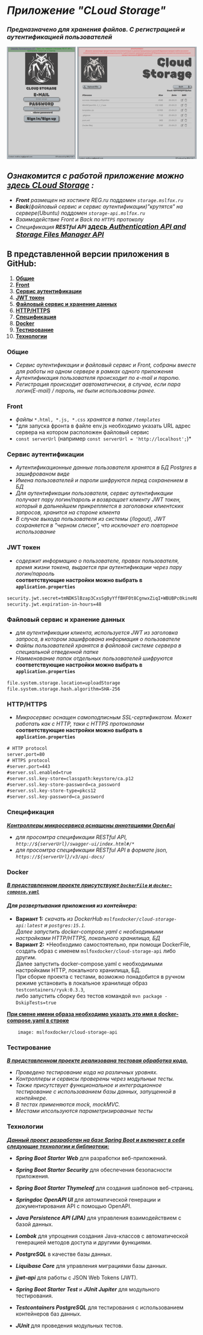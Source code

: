 # ***Приложение "CLoud Storage"***  
### *Предназначено для хранения файлов. С регистрацией и аутентификацией пользователей*  
![](./img/demo_page.png)  
## *Ознакомится с работой приложение можно  [***здесь CLoud Storage***](https://storage.mslfox.ru) :*  
- ***Front*** _размещен на  хостинге REG.ru поддомен `storage.mslfox.ru`_  
- ***Back***_(файловый сервис и сервис аутентификации)"крутятся" на сервере(Ubuntu) поддомен `storage-api.mslfox.ru`_  
- *Взаимодействие Front и Back по `HTTPS` протоколу*   
- *Cпецификация* ***RESTful API*** [<span style="font-size:18px;">***здесь Authentication API and Storage Files Manager API***](https://storage-api.mslfox.ru/swagger-ui/index.html#)

## **В представленной версии приложения в GitHub:**
1. __[Общие](#общие)__  
1. __[Front](#front)__  
1. __[Сервис аутентификации](#сервис-аутентификации)__  
1. __[JWT токен](#jwt-токен)__  
1. __[Файловый сервис и хранение данных](#файловый-сервис-и-хранение-данных)__  
1. __[HTTP/HTTPS](#httphttps)__  
1. __[Спецификация](#спецификация)__
1. __[Docker](#docker)__  
1. __[Тестирование](#тестирование)__  
1. __[Технологии](#технологии)__
### <span style="color:0072ff;">Общие
- *Cервис аутентификации и файловый сервис и Front, собраны вместе для работы на одном сервере в рамках одного приложения*
- *Аутентификация пользователя происходит по e-mail и паролю.*
- *Регистрация происходит аавтоматически, в случае, если пара логин(E-mail) / пароль, не были использованы ранее.*
### <span style="color:0072ff;">Front
- *файлы* ` *.html, *.js, *.css ` *хранятся в папке `/templates`*
- *для запуска фронта в файле env.js необходимо указать URL адрес сервера на котором расположен файловый сервис  
- `const serverUrl`   (например `const serverUrl = 'http://localhost';`)*
### <span style="color:0072ff;">Сервис аутентификации
- *Аутентификационные данные пользователя хранятся в БД Postgres в зашифрованом виде*
- *Имена пользователей и пароли шифруются перед сохранением в БД*
- *Для аутентификации пользователя, сервис аутентификации получает пару логин/пароль и возвращает клиенту JWT токен,  
который в дальнейшем прикрепляется в заголовоки клиентских запросов, хранится на стороне клиента*
- *В случае выхода пользователя из системы (/logout), JWT сохраняется в "черном списке", что исключает его повторное использование* 
### <span style="color:0072ff;">JWT токен
- *содержит информацию о пользователе, правах пользователя, время жизни токена, выдается при аутентификации через пару логин/парооль*   
__соответствующие настройки можно выбрать в `application.properties`__
```
security.jwt.secret=tmNDKSlBzap3CxsSg0yYffBHF0t8CgnwxZiqI+WBUBPc0kineRBj8jFLI08hNCCj0MmnZq7hIhZaUCjd5Zr0QkjkMKooiOIOIOIKLK
security.jwt.expiration-in-hours=48
```
### <span style="color:0072ff;">Файловый сервис и хранение данных
- *для аутентификации клиента, используется JWT из заголовка запроса, в котором зашифрована информация о пользователе*
- *Файлы пользователей хранятся в файловой системе сервера в специальной отведенной папке*
- *Наименование папок отдельных пользователей шифруются*  
__соответствующие настройки можно выбрать в `application.properties`__
```
file.system.storage.location=uploadStorage
file.system.storage.hash.algorithm=SHA-256
```
### <span style="color:0072ff;">HTTP/HTTPS
- *Микросервис оснащен самоподписным SSL-сертификатом. Может работать как с HTTP, таки с HTTPS протоколами*   
__соответствующие настройки можно выбрать в `application.properties`__
```
# HTTP protocol
server.port=80
# HTTPS protocol
#server.port=443
#server.ssl.enabled=true
#server.ssl.key-store=classpath:keystore/ca.p12
#server.ssl.key-store-password=ca_password
#server.ssl.key-store-type=pkcs12
#server.ssl.key-password=ca_password
```
### <span style="color:0072ff;">Спецификация
<u>***Контроллеры микросервиса оснащены аннотациями OpenApi***</u>
- _для просомтра спецификации RESTful API, `http://${serverUrl}/swagger-ui/index.html#/*`_
- _для просомтра спецификации RESTful API в формате json, `https://${serverUrl}/v3/api-docs/`_

### <span style="color:0072ff;">Docker
<u>___В представленном проекте присутствуют `DockerFile` и `docker-compose.yaml`___</u>  
#### ***Для развертывания приложения из контейнера:***
- **Вариант 1:** *скачать из DockerHub `mslfoxdocker/cloud-storage-api:latest` и `postgres:15.1`.  
Далее запустить docker-compose.yaml c необходимыми настройками HTTP/HTTPS, локального хранилища, БД*
- **Вариант 2:** *Необходимо самостоятельно, при помощи DockerFile, создать образ с именем `mslfoxdocker/cloud-storage-api` либо другим.   
Далее запустить docker-compose.yaml c необходимыми настройками HTTP, локального хранилища, БД.  
При сборке проекта с тестами, возможно понадобится в ручном режиме установить в локальное хранилище образ `testcontainers/ryuk:0.3.3`,  
либо запустить сборку без тестов командой `mvn package -DskipTests=true`

<u>**При смене имени образа необходимо указать это имя в docker-compose.yaml в строке**</u>
```
    image: mslfoxdocker/cloud-storage-api
```

### <span style="color:0072ff;">Тестирование
<u>___В представленном проекте реализована тестовая обработка кода.___</u>
- _Проведено тестирование кода на различных уровнях._
- _Контроллеры и сервисы проверены через модульные тесты._
- _Также присутствует функциональное и интеграционное тестирование с использованием базы данных, запущенной в контейнере._
- _В тестах применяются mock, mockMVC._
- _Местами ипсользуются параметризированые тесты_


### <span style="color:0072ff;">Технологии

<u>___Данный проект разработан на базе Spring Boot и включает в себя следующие технологии и библиотеки:___</u>
- ___Spring Boot Starter Web___ для разработки веб-приложений.
- ___Spring Boot Starter Security___ для обеспечения безопасности приложения.
- ___Spring Boot Starter Thymeleaf___ для создания шаблонов веб-страниц.
- ___Springdoc OpenAPI UI___ для автоматической генерации и документирования API с помощью OpenAPI.
- ___Java Persistence API (JPA)___ для управления взаимодействием с базой данных.
- ___Lombok___ для упрощения создания Java-классов с автоматической генерацией методов доступа и другими функциями.
- ___PostgreSQL___ в качестве базы данных.
- ___Liquibase Core___ для управления миграциями базы данных. 
- ___jjwt-api___ для работы с JSON Web Tokens (JWT).

- ___Spring Boot Starter Test___ и ___JUnit Jupiter___ для модульного тестирования.
- ___Testcontainers PostgreSQL___ для тестирования с использованием контейнеров баз данных.
- ___JUnit___ для проведения модульных тестов.




